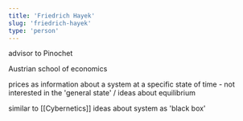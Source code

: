 ```yaml
---
title: 'Friedrich Hayek'
slug: 'friedrich-hayek'
type: 'person'
---
```


advisor to Pinochet

Austrian school of economics

prices as information about a system at a specific state of time - not interested in the 'general state' / ideas about equilibrium 

similar to [[Cybernetics]] ideas about system as 'black box'